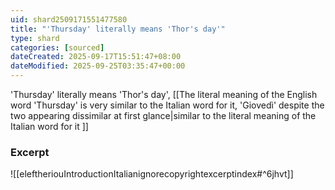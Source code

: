 ```yaml
---
uid: shard2509171551477580
title: "'Thursday' literally means 'Thor's day'"
type: shard
categories: [sourced]
dateCreated: 2025-09-17T15:51:47+08:00
dateModified: 2025-09-25T03:35:47+00:00
---
```

'Thursday' literally means 'Thor's day', [[The literal meaning of the English word 'Thursday' is very similar to the Italian word for it, 'Giovedì' despite the two appearing dissimilar at first glance|similar to the literal meaning of the Italian word for it ]]
### Excerpt
![[eleftheriouIntroductionItalianignorecopyrightexcerptindex#^6jhvt]]
